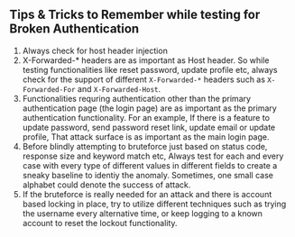 ## Tips & Tricks to Remember while testing for Broken Authentication

1. Always check for host header injection
2. X-Forwarded-* headers are as important as Host header. So while testing functionalities like reset password, update profile etc, always check for the support of different `X-Forwarded-*` headers such as `X-Forwarded-For` and `X-Forwarded-Host`.
3. Functionalities requring authentication other than the primary authentication page (the login page) are as important as the primary authentication functionality. For an example, If there is a feature to update password, send password reset link, update email or update profile, That attack surface is as important as the main login page.
4. Before blindly attempting to bruteforce just based on status code, response size and keyword match etc, Always test for each and every case with every type of different values in different fields to create a sneaky baseline to identiy the anomaly. Sometimes, one small case alphabet could denote the success of attack.
5. If the bruteforce is really needed for an attack and there is account based locking in place, try to utilize different techniques such as trying the username every alternative time, or keep logging to a known account to reset the lockout functionality.
